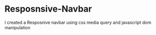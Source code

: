 # Resposnsive-Navbar
I created a Resposnive navbar using css media query and javascript dom manipulation
